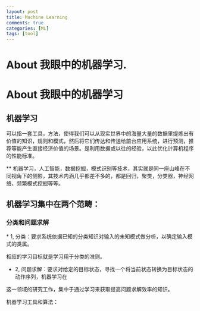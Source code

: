 ```yaml
---
layout: post
title: Machine Learning
comments: true
categories: [ML]
tags: [tool]
---
```

# About 我眼中的机器学习.

<H1>About 我眼中的机器学习</H1>
<h2>机器学习</h2>
可以指一套工具，方法，使得我们可以从现实世界中的海量大量的数据里提炼出有价值的知识，规则和模式，然后将它们传达和传送给前台应用系统，进行预测，推荐等能产生直接经济价值的场景。是利用数据或以往的经验，以此优化计算机程序的性能标准。

** 机器学习，人工智能，数据挖掘，模式识别等技术，其实就是同一座山峰在不同视角下的侧影，其技术内涵几乎都差不多的，都是回归，聚类，分类器，神经网络，频繁模式挖掘等等。

<h2>机器学习集中在两个范畴：</h2>
<h3>分类和问题求解</h3>
* 1, 分类：要求系统依据已知的分类知识对输入的未知模式做分析，以确定输入模式的类属。

相应的学习目标就是学习用于分类的准则。

* 2, 问题求解：要求对给定的目标状态，寻找一个将当前状态转换为目标状态的动作序列，机器学习在

这一领域的研究工作，集中于通过学习来获取提高问题求解效率的知识。

机器学习工具和算法：





